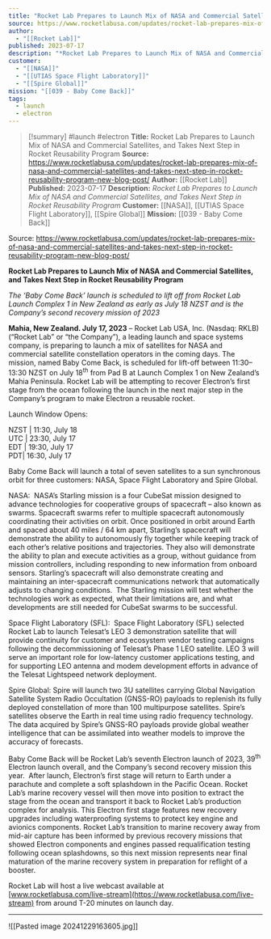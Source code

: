 ```yaml
---
title: "Rocket Lab Prepares to Launch Mix of NASA and Commercial Satellites, and Takes Next Step in Rocket Reusability Program "
source: https://www.rocketlabusa.com/updates/rocket-lab-prepares-mix-of-nasa-and-commercial-satellites-and-takes-next-step-in-rocket-reusability-program-new-blog-post/
author:
  - "[[Rocket Lab]]"
published: 2023-07-17
description: "*Rocket Lab Prepares to Launch Mix of NASA and Commercial Satellites, and Takes Next Step in Rocket Reusability Program*"
customer:
  - "[[NASA]]"
  - "[[UTIAS Space Flight Laboratory]]"
  - "[[Spire Global]]"
mission: "[[039 - Baby Come Back]]"
tags:
  - launch
  - electron
---
```

>[!summary]
#launch #electron
**Title:** Rocket Lab Prepares to Launch Mix of NASA and Commercial Satellites, and Takes Next Step in Rocket Reusability Program 
**Source:** https://www.rocketlabusa.com/updates/rocket-lab-prepares-mix-of-nasa-and-commercial-satellites-and-takes-next-step-in-rocket-reusability-program-new-blog-post/
**Author:** [[Rocket Lab]]
**Published:** 2023-07-17
**Description:** *Rocket Lab Prepares to Launch Mix of NASA and Commercial Satellites, and Takes Next Step in Rocket Reusability Program*
**Customer:** [[NASA]], [[UTIAS Space Flight Laboratory]], [[Spire Global]]
**Mission:** [[039 - Baby Come Back]]

Source: https://www.rocketlabusa.com/updates/rocket-lab-prepares-mix-of-nasa-and-commercial-satellites-and-takes-next-step-in-rocket-reusability-program-new-blog-post/

**Rocket Lab Prepares to Launch Mix of NASA and Commercial Satellites, and Takes Next Step in Rocket Reusability Program**

*The ‘Baby Come Back’ launch is scheduled to lift off from Rocket Lab Launch Complex 1 in New Zealand as early as July 18 NZST and is the Company’s second recovery mission of 2023*

**Mahia, New Zealand. July 17, 2023** – Rocket Lab USA, Inc. (Nasdaq: RKLB) (“Rocket Lab” or “the Company”), a leading launch and space systems company, is preparing to launch a mix of satellites for NASA and commercial satellite constellation operators in the coming days. The mission, named Baby Come Back, is scheduled for lift-off between 11:30– 13:30 NZST on July 18<sup>th</sup> from Pad B at Launch Complex 1 on New Zealand’s Mahia Peninsula. Rocket Lab will be attempting to recover Electron’s first stage from the ocean following the launch in the next major step in the Company’s program to make Electron a reusable rocket.

Launch Window Opens:

NZST | 11:30, July 18  
UTC | 23:30, July 17  
EDT | 19:30, July 17  
PDT| 16:30, July 17

Baby Come Back will launch a total of seven satellites to a sun synchronous orbit for three customers: NASA, Space Flight Laboratory and Spire Global.

NASA:  NASA’s Starling mission is a four CubeSat mission designed to advance technologies for cooperative groups of spacecraft – also known as swarms. Spacecraft swarms refer to multiple spacecraft autonomously coordinating their activities on orbit. Once positioned in orbit around Earth and spaced about 40 miles / 64 km apart, Starling’s spacecraft will demonstrate the ability to autonomously fly together while keeping track of each other’s relative positions and trajectories. They also will demonstrate the ability to plan and execute activities as a group, without guidance from mission controllers, including responding to new information from onboard sensors. Starling’s spacecraft will also demonstrate creating and maintaining an inter-spacecraft communications network that automatically adjusts to changing conditions.  The Starling mission will test whether the technologies work as expected, what their limitations are, and what developments are still needed for CubeSat swarms to be successful.

Space Flight Laboratory (SFL):  Space Flight Laboratory (SFL) selected Rocket Lab to launch Telesat’s LEO 3 demonstration satellite that will provide continuity for customer and ecosystem vendor testing campaigns following the decommissioning of Telesat’s Phase 1 LEO satellite. LEO 3 will serve an important role for low-latency customer applications testing, and for supporting LEO antenna and modem development efforts in advance of the Telesat Lightspeed network deployment.

Spire Global: Spire will launch two 3U satellites carrying Global Navigation Satellite System Radio Occultation (GNSS-RO) payloads to replenish its fully deployed constellation of more than 100 multipurpose satellites. Spire’s satellites observe the Earth in real time using radio frequency technology. The data acquired by Spire’s GNSS-RO payloads provide global weather intelligence that can be assimilated into weather models to improve the accuracy of forecasts.

Baby Come Back will be Rocket Lab’s seventh Electron launch of 2023, 39<sup>th</sup> Electron launch overall, and the Company’s second recovery mission this year.  After launch, Electron’s first stage will return to Earth under a parachute and complete a soft splashdown in the Pacific Ocean. Rocket Lab’s marine recovery vessel will then move into position to extract the stage from the ocean and transport it back to Rocket Lab’s production complex for analysis. This Electron first stage features new recovery upgrades including waterproofing systems to protect key engine and avionics components. Rocket Lab’s transition to marine recovery away from mid-air capture has been informed by previous recovery missions that showed Electron components and engines passed requalification testing following ocean splashdowns, so this next mission represents near final maturation of the marine recovery system in preparation for reflight of a booster.

Rocket Lab will host a live webcast available at [www.rocketlabusa.com/live-stream](https://www.rocketlabusa.com/live-stream) from around T-20 minutes on launch day.

---

![[Pasted image 20241229163605.jpg]]
